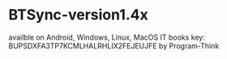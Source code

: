 # BTSync-version1.4x
availble on Android, Windows, Linux, MacOS
IT books key: BUPSDXFA3TP7KCMLHALRHLIX2FEJEUJFE    by Program-Think
